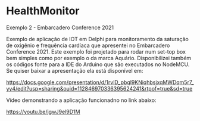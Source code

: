# HealthMonitor
Exemplo 2 - Embarcadero Conference 2021

Exemplo de aplicação de IOT em Delphi para monitoramento da saturação de oxigênio e frequência cardíaca que apresentei no Embarcadero Conference 2021.
Este exemplo foi projetado para rodar num set-top box bem simples como por exemplo o da marca Aquário. Disponibilizei também os códigos fonte para a IDE do Arduino que são executados no NodeMCU.
Se quiser baixar a apresentação ela está disponível em:

https://docs.google.com/presentation/d/1rvlD_pbql9KNiqhbsjxqMWDqm5r7_yy4/edit?usp=sharing&ouid=112846970336395624241&rtpof=true&sd=true

Vídeo demonstrando a aplicação funcionadno no link abaixo:

https://youtu.be/jgwJ9el9D1M

